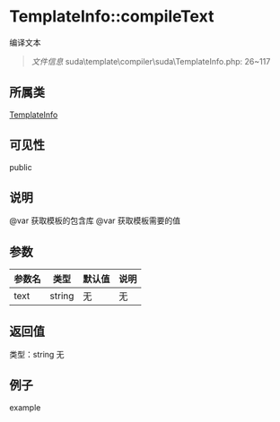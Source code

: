 # TemplateInfo::compileText
编译文本
> *文件信息* suda\template\compiler\suda\TemplateInfo.php: 26~117
## 所属类 

[TemplateInfo](../TemplateInfo.md)

## 可见性

  public  
## 说明

@var 获取模板的包含库
@var 获取模板需要的值

## 参数

| 参数名 | 类型 | 默认值 | 说明 |
|--------|-----|-------|-------|
| text |  string | 无 | 无 |

## 返回值
类型：string
无

## 例子

example